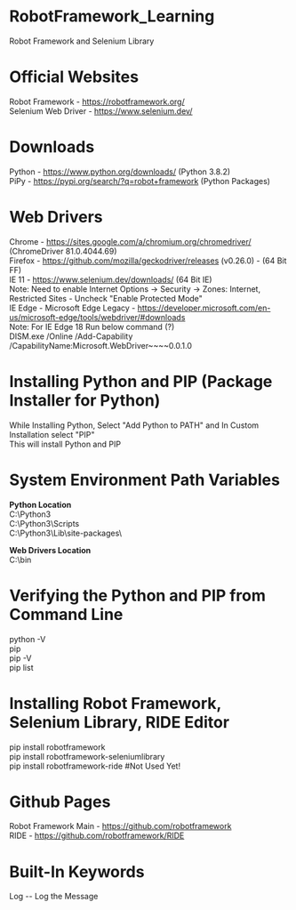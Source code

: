 # RobotFramework_Learning
Robot Framework and Selenium Library

# Official Websites
Robot Framework - https://robotframework.org/  
Selenium Web Driver - https://www.selenium.dev/

# Downloads
Python - https://www.python.org/downloads/    (Python 3.8.2)  <br />
PiPy   - https://pypi.org/search/?q=robot+framework    (Python Packages)  

# Web Drivers
Chrome  - https://sites.google.com/a/chromium.org/chromedriver/  (ChromeDriver 81.0.4044.69)  <br />
Firefox - https://github.com/mozilla/geckodriver/releases   (v0.26.0) - (64 Bit FF)   <br />
IE 11   - https://www.selenium.dev/downloads/  (64 Bit IE)   <br />
        Note: Need to enable Internet Options -> Security -> Zones: Internet, Restricted Sites - Uncheck "Enable Protected Mode"   <br />
IE Edge - Microsoft Edge Legacy - https://developer.microsoft.com/en-us/microsoft-edge/tools/webdriver/#downloads     <br />
        Note: For IE Edge 18 Run below command  (?)   <br />
        DISM.exe /Online /Add-Capability /CapabilityName:Microsoft.WebDriver~~~~0.0.1.0

# Installing Python and PIP (Package Installer for Python)
While Installing Python, Select "Add Python to PATH" and In Custom Installation select "PIP"  <br/>
This will install Python and PIP

# System Environment Path Variables
<b>Python Location</b>  <br/>
C:\Python3     <br/>
C:\Python3\Scripts  <br/>
C:\Python3\Lib\site-packages\  

<b>Web Drivers Location</b>  <br/>
C:\bin      <br/>


# Verifying the Python and PIP from Command Line
python -V  <br>
pip  <br>
pip -V  <br>
pip  list  <br>

# Installing Robot Framework, Selenium Library, RIDE Editor
pip install robotframework  <br>
pip install robotframework-seleniumlibrary <br>
pip install robotframework-ride       #Not Used Yet!


# Github Pages
Robot Framework Main - https://github.com/robotframework   <br>
RIDE - https://github.com/robotframework/RIDE


# Built-In Keywords
Log -- Log the Message


